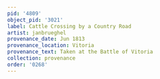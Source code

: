 ```yaml
---
pid: '4809'
object_pid: '3021'
label: Cattle Crossing by a Country Road
artist: janbrueghel
provenance_date: Jun 1813
provenance_location: Vitoria
provenance_text: Taken at the Battle of Vitoria
collection: provenance
order: '0268'
---
```

